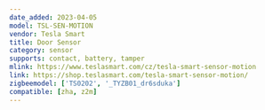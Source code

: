 ```yaml
---
date_added: 2023-04-05
model: TSL-SEN-MOTION
vendor: Tesla Smart
title: Door Sensor
category: sensor
supports: contact, battery, tamper
mlink: https://www.teslasmart.com/cz/tesla-smart-sensor-motion
link: https://shop.teslasmart.com/tesla-smart-sensor-motion/
zigbeemodel: ['TS0202', '_TYZB01_dr6sduka']
compatible: [zha, z2m]
---
```


